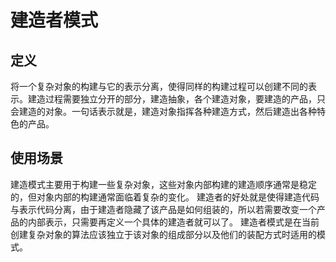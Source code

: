 # 建造者模式

## 定义
将一个复杂对象的构建与它的表示分离，使得同样的构建过程可以创建不同的表示。建造过程需要独立分开的部分，建造抽象，各个建造对象，要建造的产品，只会建造的对象。一句话表示就是，建造对象指挥各种建造方式，然后建造出各种特色的产品。

## 使用场景
建造模式主要用于构建一些复杂对象，这些对象内部构建的建造顺序通常是稳定的，但对象内部的构建通常面临着复杂的变化。
建造者的好处就是使得建造代码与表示代码分离，由于建造者隐藏了该产品是如何组装的，所以若需要改变一个产品的内部表示，只需要再定义一个具体的建造者就可以了。
建造者模式是在当前创建复杂对象的算法应该独立于该对象的组成部分以及他们的装配方式时适用的模式。
